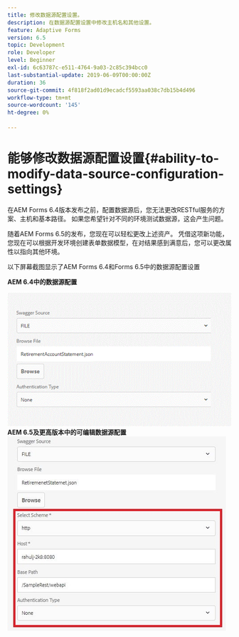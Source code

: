 ```yaml
---
title: 修改数据源配置设置。
description: 在数据源配置设置中修改主机名和其他设置。
feature: Adaptive Forms
version: 6.5
topic: Development
role: Developer
level: Beginner
exl-id: 6c63787c-e511-4764-9a03-2c85c394bcc0
last-substantial-update: 2019-06-09T00:00:00Z
duration: 36
source-git-commit: 4f818f2ad01d9ecadcf5593aa038c7db15b4d496
workflow-type: tm+mt
source-wordcount: '145'
ht-degree: 0%

---
```


# 能够修改数据源配置设置{#ability-to-modify-data-source-configuration-settings}

在AEM Forms 6.4版本发布之前，配置数据源后，您无法更改RESTful服务的方案、主机和基本路径。 如果您希望针对不同的环境测试数据源，这会产生问题。

随着AEM Forms 6.5的发布，您现在可以轻松更改上述资产。 凭借这项新功能，您现在可以根据开发环境创建表单数据模型，在对结果感到满意后，您可以更改属性以指向其他环境。

以下屏幕截图显示了AEM Forms 6.4和Forms 6.5中的数据源配置设置

**AEM 6.4中的数据源配置**

![64数据源配置](assets/64release.gif)
**AEM 6.5及更高版本中的可编辑数据源配置**
![65数据源配置](assets/modifiable_data_source.png)
